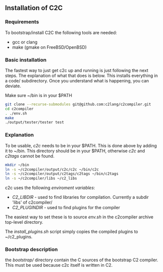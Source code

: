 ## Installation of C2C

### Requirements

To bootstrap/install C2C the following tools are needed:

* gcc or clang
* make (gmake on FreeBSD/OpenBSD)

### Basic installation

The fastest way to just get c2c up and running is just following the
next steps. The explanation of what that does is below. This installs
everything in a code/ subdirectory. Once you understand what is happening,
you can deviate.

Make sure ~/bin is in your $PATH

```bash
git clone --recurse-submodules git@github.com:c2lang/c2compiler.git
cd c2compiler
. ./env.sh
make
./output/tester/tester test
```

### Explanation

To be usable, *c2c* needs to be in your $PATH. This is done above by adding it to ~/bin. This
directory should be in your $PATH, otherwise *c2c* and *c2tags* cannot be found.

```sh
mkdir ~/bin
ln -s ~/c2compiler/output/c2c/c2c ~/bin/c2c
ln -s ~/c2compiler/output/c2tags/c2tags ~/bin/c2tags
ln -s ~/c2compiler/libs ~/c2_libs
```

c2c uses the following _enviroment variables_:

* _C2_LIBDIR_ - used to find libraries for compilation. Currently a subdir 'libs' of c2compiler/
* _C2_PLUGINDIR_ - used to find plugins for the compiler

The easiest way to set these is to source *env.sh* in the c2compiler archive top-level directory.

The _install_plugins.sh_ script simply copies the compiled plugins to ~/c2_plugins.


### Bootstrap description

the _bootstrap/_ directory contain the C sources of the bootstrap C2 compiler. This must be
used because c2c itself is written in C2.


